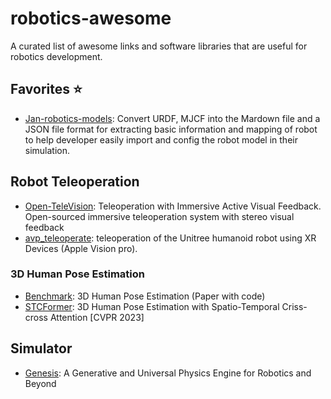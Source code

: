 # robotics-awesome
A curated list of awesome links and software libraries that are useful for robotics development.

## Favorites ⭐
- [Jan-robotics-models](https://github.com/janhq/robotics-models): Convert URDF, MJCF into the Mardown file and a JSON file format for extracting basic information and mapping of robot to help developer easily import and config the robot model in their simulation.

## Robot Teleoperation
- [Open-TeleVision](https://robot-tv.github.io/): Teleoperation with Immersive Active Visual Feedback. Open-sourced immersive teleoperation system with stereo visual feedback
- [avp_teleoperate](https://github.com/unitreerobotics/avp_teleoperate): teleoperation of the Unitree humanoid robot using XR Devices (Apple Vision pro).

### 3D Human Pose Estimation
- [Benchmark](https://paperswithcode.com/sota/3d-human-pose-estimation-on-human36m): 3D Human Pose Estimation (Paper with code)
- [STCFormer](https://github.com/zhenhuat/STCFormer): 3D Human Pose Estimation with Spatio-Temporal Criss-cross Attention [CVPR 2023]

## Simulator
- [Genesis](https://genesis-embodied-ai.github.io/): A Generative and Universal Physics Engine for Robotics and Beyond

